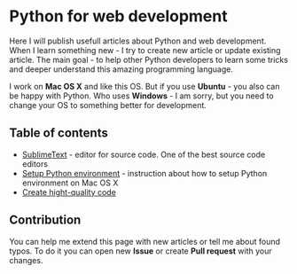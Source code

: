 Python for web development
==========

Here I will publish usefull articles about Python and web development. When I learn something new - I try to create new article or update existing article. The main goal - to help other Python developers to learn some tricks and deeper understand this amazing programming language.

I work on **Mac OS X** and like this OS. But if you use **Ubuntu** - you also can be happy with Python. Who uses **Windows** - I am sorry, but you need to change your OS to something better for development.


Table of contents
----------

 * [SublimeText](Articles/SublimeText.md) - editor for source code. One of the best source code editors
 * [Setup Python environment](Articles/SetupEnvironment.md) - instruction about how to setup Python environment on Mac OS X
 * [Create hight-quality code](Articles/CodeQualite.md)


Contribution
----------

You can help me extend this page with new articles or tell me about found typos. To do it you can open new **Issue** or create **Pull request** with your changes.

